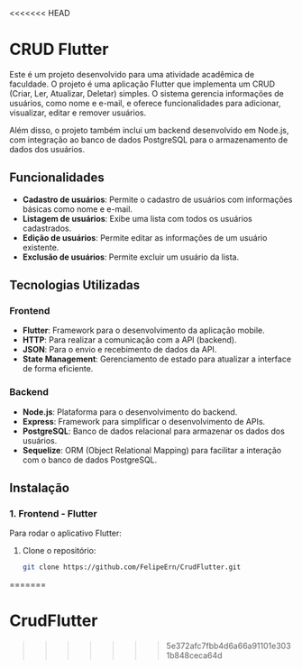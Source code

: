 <<<<<<< HEAD
# CRUD Flutter

Este é um projeto desenvolvido para uma atividade acadêmica de faculdade. O projeto é uma aplicação Flutter que implementa um CRUD (Criar, Ler, Atualizar, Deletar) simples. O sistema gerencia informações de usuários, como nome e e-mail, e oferece funcionalidades para adicionar, visualizar, editar e remover usuários.

Além disso, o projeto também inclui um backend desenvolvido em Node.js, com integração ao banco de dados PostgreSQL para o armazenamento de dados dos usuários.

## Funcionalidades

- **Cadastro de usuários**: Permite o cadastro de usuários com informações básicas como nome e e-mail.
- **Listagem de usuários**: Exibe uma lista com todos os usuários cadastrados.
- **Edição de usuários**: Permite editar as informações de um usuário existente.
- **Exclusão de usuários**: Permite excluir um usuário da lista.

## Tecnologias Utilizadas

### Frontend

- **Flutter**: Framework para o desenvolvimento da aplicação mobile.
- **HTTP**: Para realizar a comunicação com a API (backend).
- **JSON**: Para o envio e recebimento de dados da API.
- **State Management**: Gerenciamento de estado para atualizar a interface de forma eficiente.

### Backend

- **Node.js**: Plataforma para o desenvolvimento do backend.
- **Express**: Framework para simplificar o desenvolvimento de APIs.
- **PostgreSQL**: Banco de dados relacional para armazenar os dados dos usuários.
- **Sequelize**: ORM (Object Relational Mapping) para facilitar a interação com o banco de dados PostgreSQL.

## Instalação

### 1. Frontend - Flutter

Para rodar o aplicativo Flutter:

1. Clone o repositório:

   ```bash
   git clone https://github.com/FelipeErn/CrudFlutter.git
=======
# CrudFlutter
>>>>>>> 5e372afc7fbb4d6a66a91101e3031b848ceca64d
